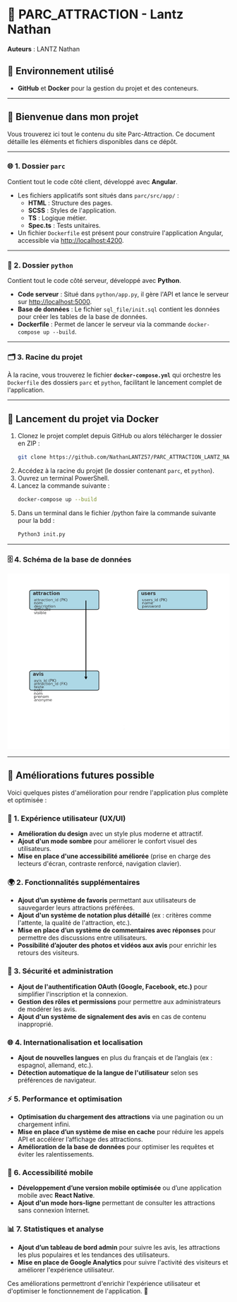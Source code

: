 # 🎢 PARC_ATTRACTION - Lantz Nathan  
**Auteurs** : LANTZ Nathan 

## 🚀 Environnement utilisé  
- **GitHub** et **Docker** pour la gestion du projet et des conteneurs.  

---

## 🎉 Bienvenue dans mon projet  
Vous trouverez ici tout le contenu du site Parc-Attraction. Ce document détaille les éléments et fichiers disponibles dans ce dépôt.

---

### 🌐 1. Dossier `parc`  
Contient tout le code côté client, développé avec **Angular**.  

- Les fichiers applicatifs sont situés dans `parc/src/app/` :  
  - **HTML** : Structure des pages.  
  - **SCSS** : Styles de l'application.  
  - **TS** : Logique métier.  
  - **Spec.ts** : Tests unitaires.  
- Un fichier `Dockerfile` est présent pour construire l'application Angular, accessible via [http://localhost:4200](http://localhost:4200).  

---

### 🔧 2. Dossier `python`  
Contient tout le code côté serveur, développé avec **Python**.  

- **Code serveur** : Situé dans `python/app.py`, il gère l'API et lance le serveur sur [http://localhost:5000](http://localhost:5000).  
- **Base de données** : Le fichier `sql_file/init.sql` contient les données pour créer les tables de la base de données.  
- **Dockerfile** : Permet de lancer le serveur via la commande `docker-compose up --build`.  

---

### 🗂️ 3. Racine du projet  
À la racine, vous trouverez le fichier **`docker-compose.yml`** qui orchestre les `Dockerfile` des dossiers `parc` et `python`, facilitant le lancement complet de l'application.  

---

## 🐳 Lancement du projet via Docker

1. Clonez le projet complet depuis GitHub ou alors télécharger le dossier en ZIP :  
   ```bash
   git clone https://github.com/NathanLANTZ57/PARC_ATTRACTION_LANTZ_NATHAN.git
   ```
2. Accédez à la racine du projet (le dossier contenant `parc`, et `python`).  
3. Ouvrez un terminal PowerShell.  
4. Lancez la commande suivante :  
   ```bash
   docker-compose up --build
   ```
5. Dans un terminal dans le fichier /python faire la commande suivante pour la bdd :  
   ```bash
   Python3 init.py
   ```

--- 

### 🗄️ 4. Schéma de la base de données

![bdd parc](bddparc.PNG)

---

## 🚀 Améliorations futures possible

Voici quelques pistes d'amélioration pour rendre l'application plus complète et optimisée :

### 🎨 1. Expérience utilisateur (UX/UI)
- **Amélioration du design** avec un style plus moderne et attractif.
- **Ajout d'un mode sombre** pour améliorer le confort visuel des utilisateurs.
- **Mise en place d'une accessibilité améliorée** (prise en charge des lecteurs d'écran, contraste renforcé, navigation clavier).

### 🌍 2. Fonctionnalités supplémentaires
- **Ajout d’un système de favoris** permettant aux utilisateurs de sauvegarder leurs attractions préférées.
- **Ajout d'un système de notation plus détaillé** (ex : critères comme l'attente, la qualité de l'attraction, etc.).
- **Mise en place d’un système de commentaires avec réponses** pour permettre des discussions entre utilisateurs.
- **Possibilité d’ajouter des photos et vidéos aux avis** pour enrichir les retours des visiteurs.

### 🔐 3. Sécurité et administration
- **Ajout de l'authentification OAuth (Google, Facebook, etc.)** pour simplifier l'inscription et la connexion.
- **Gestion des rôles et permissions** pour permettre aux administrateurs de modérer les avis.
- **Ajout d'un système de signalement des avis** en cas de contenu inapproprié.

### 🌐 4. Internationalisation et localisation
- **Ajout de nouvelles langues** en plus du français et de l’anglais (ex : espagnol, allemand, etc.).
- **Détection automatique de la langue de l'utilisateur** selon ses préférences de navigateur.

### ⚡ 5. Performance et optimisation
- **Optimisation du chargement des attractions** via une pagination ou un chargement infini.
- **Mise en place d’un système de mise en cache** pour réduire les appels API et accélérer l’affichage des attractions.
- **Amélioration de la base de données** pour optimiser les requêtes et éviter les ralentissements.

### 📱 6. Accessibilité mobile
- **Développement d’une version mobile optimisée** ou d’une application mobile avec **React Native**.
- **Ajout d'un mode hors-ligne** permettant de consulter les attractions sans connexion Internet.

### 📊 7. Statistiques et analyse
- **Ajout d’un tableau de bord admin** pour suivre les avis, les attractions les plus populaires et les tendances des utilisateurs.
- **Mise en place de Google Analytics** pour suivre l'activité des visiteurs et améliorer l'expérience utilisateur.

Ces améliorations permettront d'enrichir l'expérience utilisateur et d'optimiser le fonctionnement de l'application. 🚀
